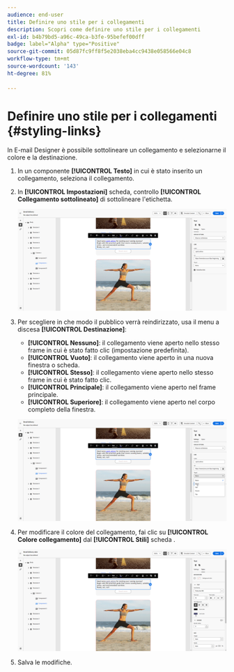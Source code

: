 ```yaml
---
audience: end-user
title: Definire uno stile per i collegamenti
description: Scopri come definire uno stile per i collegamenti
exl-id: b4b79bd5-a96c-49ca-b3fe-95befef00dff
badge: label="Alpha" type="Positive"
source-git-commit: 05d87fc9ff8f5e2038eba4cc9438e058566e04c8
workflow-type: tm+mt
source-wordcount: '143'
ht-degree: 81%

---
```



# Definire uno stile per i collegamenti {#styling-links}

In E-mail Designer è possibile sottolineare un collegamento e selezionarne il colore e la destinazione.

1. In un componente **[!UICONTROL Testo]** in cui è stato inserito un collegamento, seleziona il collegamento.

1. In **[!UICONTROL Impostazioni]** scheda, controllo **[!UICONTROL Collegamento sottolineato]** di sottolineare l&#39;etichetta.

   ![](assets/link_1.png)

1. Per scegliere in che modo il pubblico verrà reindirizzato, usa il menu a discesa **[!UICONTROL Destinazione]**:

   * **[!UICONTROL Nessuno]**: il collegamento viene aperto nello stesso frame in cui è stato fatto clic (impostazione predefinita).
   * **[!UICONTROL Vuoto]**: il collegamento viene aperto in una nuova finestra o scheda.
   * **[!UICONTROL Stesso]**: il collegamento viene aperto nello stesso frame in cui è stato fatto clic.
   * **[!UICONTROL Principale]**: il collegamento viene aperto nel frame principale.
   * **[!UICONTROL Superiore]**: il collegamento viene aperto nel corpo completo della finestra.

   ![](assets/link_2.png)

1. Per modificare il colore del collegamento, fai clic su **[!UICONTROL Colore collegamento]** dal **[!UICONTROL Stili]** scheda .

   ![](assets/link_3.png)

1. Salva le modifiche.
